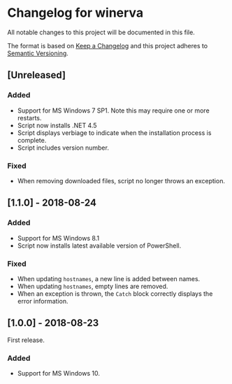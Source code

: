 # Changelog for winerva

All notable changes to this project will be documented in this file.

The format is based on [Keep a Changelog](http://keepachangelog.com/en/1.0.0/) and this project adheres to [Semantic Versioning](http://semver.org/spec/v2.0.0.html).

## [Unreleased]

### Added
* Support for MS Windows 7 SP1. Note this may require one or more restarts.
* Script now installs .NET 4.5
* Script displays verbiage to indicate when the installation process is complete.
* Script includes version number.

### Fixed
* When removing downloaded files, script no longer throws an exception.


## [1.1.0] - 2018-08-24

### Added
* Support for MS Windows 8.1
* Script now installs latest available version of PowerShell.

### Fixed
* When updating `hostnames`, a new line is added between names.
* When updating `hostnames`, empty lines are removed.
* When an exception is thrown, the `Catch` block correctly displays the error information.


## [1.0.0] - 2018-08-23

First release.

### Added
* Support for MS Windows 10.

